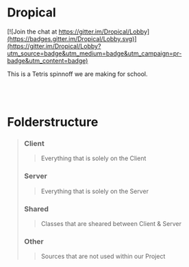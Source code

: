 <h1>Dropical</h1>

[![Join the chat at https://gitter.im/Dropical/Lobby](https://badges.gitter.im/Dropical/Lobby.svg)](https://gitter.im/Dropical/Lobby?utm_source=badge&utm_medium=badge&utm_campaign=pr-badge&utm_content=badge)
<br>

This is a Tetris spinnoff we are making for school.

<br><br>

# Folderstructure
> ### Client
>> Everything that is solely on the Client
>
> ### Server
>> Everything that is solely on the Server
>
> ### Shared 
>> Classes that are sheared between Client & Server
>
> ### Other
>> Sources that are not used within our Project